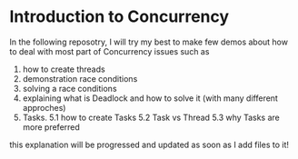 # Introduction to Concurrency

In the following reposotry, I will try my best to make few demos about how to deal with most part of Concurrency issues such as 
1. how to create threads
2. demonstration race conditions
3. solving a race conditions 
4. explaining what is Deadlock and how to solve it (with many different approches)
5. Tasks.
5.1 how to create Tasks 
5.2 Task vs Thread
5.3 why Tasks are more preferred 

this explanation will be progressed and updated as soon as I add files to it!
